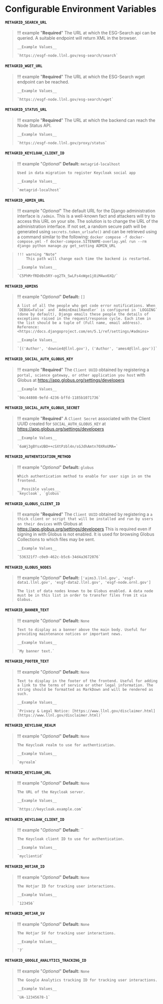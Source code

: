 # Configurable Environment Variables
<!-- start generated backend settings markdown -->
#### `METAGRID_SEARCH_URL`

> !!! example "**Required**"
>     The URL at which the ESG-Search api can be queried. A suitable endpoint will return XML in the browser.
>
>     __Example Values__
>
>     `https://esgf-node.llnl.gov/esg-search/search`

#### `METAGRID_WGET_URL`

> !!! example "**Required**"
>     The URL at which the ESG-Search wget endpoint can be reached.
>
>     __Example Values__
>
>     `https://esgf-node.llnl.gov/esg-search/wget`

#### `METAGRID_STATUS_URL`

> !!! example "**Required**"
>     The URL at which the backend can reach the Node Status API.
>
>     __Example Values__
>
>     `https://esgf-node.llnl.gov/proxy/status`

#### `METAGRID_KEYCLOAK_CLIENT_ID`

> !!! example "*Optional*"
>     __Default:__ `metagrid-localhost`
>
>     Used in data migration to register Keycloak social app
>
>     __Example Values__
>
>     `metagrid-localhost`

#### `METAGRID_ADMIN_URL`

> !!! example "*Optional*"
>     The default URL for the Django administration interface is `/admin`. This is a well-known fact and attackers will try to access this URL on your site. The solution is to change the URL of the administration interface. If not set, a random secure path will be generated using `secrets.token_urlsafe()` and can be retrieved using a command similar to the following:
>     `docker compose -f docker-compose.yml -f docker-compose.SITENAME-overlay.yml run --rm django python manage.py get_setting ADMIN_URL`

>     !!! warning "Note"
>         This path will change each time the backend is restarted.
>
>     __Example Values__
>
>     `C5PhMrfRDd0x5RY-og2Tk_SwLFs4xWge1j8iM4wx6XQ/`

#### `METAGRID_ADMINS`

> !!! example "*Optional*"
>     __Default:__ `[]`
>
>     A list of all the people who get code error notifications. When `DEBUG=False` and `AdminEmailHandler` is configured in `LOGGING` (done by default), Django emails these people the details of exceptions raised in the request/response cycle. Each item in the list should be a tuple of (Full name, email address). Reference: <https://docs.djangoproject.com/en/5.1/ref/settings/#admins>
>
>     __Example Values__
>
>     `[('Author', 'downie4@llnl.gov'), ('Author', 'ames4@llnl.gov')]`

#### `METAGRID_SOCIAL_AUTH_GLOBUS_KEY`

> !!! example "**Required**"
>     The `Client UUID` obtained by registering a `portal, science gateway, or other application you host` with Globus at <https://app.globus.org/settings/developers>
>
>     __Example Values__
>
>     `94c44808-9efd-4236-bffd-1185b1071736`

#### `METAGRID_SOCIAL_AUTH_GLOBUS_SECRET`

> !!! example "**Required**"
>     A `Client Secret` associated with the Client UUID created for `SOCIAL_AUTH_GLOBUS_KEY` at https://app.globus.org/settings/developers
>
>     __Example Values__
>
>     `6aWj3gBYsxUBO++cSXtPzbl4n/sGJdhAmtn70XRoUMA=`
<!-- end generated backend settings markdown -->
<!-- start generated frontend settings markdown -->
#### `METAGRID_AUTHENTICATION_METHOD`

> !!! example "*Optional*"
>     __Default:__ `globus`
>
>     Which authentication method to enable for user sign in on the frontend.
>
>     __Possible values__
>     `keycloak`, `globus`

#### `METAGRID_GLOBUS_CLIENT_ID`

> !!! example "**Required**"
>     The `Client UUID` obtained by registering a `a thick client or script that will be installed and run by users on their devices` with Globus at <https://app.globus.org/settings/developers>  This is required even if signing in with Globus is not enabled. It is used for browsing Globus Collections to which files may be sent.
>
>     __Example Values__
>
>     `536321f7-c0e9-462c-b5c6-34d4a3672076`

#### `METAGRID_GLOBUS_NODES`

> !!! example "*Optional*"
>     __Default:__ `['aims3.llnl.gov', 'esgf-data1.llnl.gov', 'esgf-data2.llnl.gov', 'esgf-node.ornl.gov']`
>
>     The list of data nodes known to be Globus enabled. A data node must be in this list in order to transfer files from it via Globus.

#### `METAGRID_BANNER_TEXT`

> !!! example "*Optional*"
>     __Default:__ `None`
>
>     Text to display as a banner above the main body. Useful for providing maintenance notices or important news.
>
>     __Example Values__
>
>     `My banner text.`

#### `METAGRID_FOOTER_TEXT`

> !!! example "*Optional*"
>     __Default:__ `None`
>
>     Text to display in the footer of the frontend. Useful for adding a link to the terms of service or other legal information. The string should be formatted as MarkDown and will be rendered as such.
>
>     __Example Values__
>
>     `Privacy & Legal Notice: [https://www.llnl.gov/disclaimer.html](https://www.llnl.gov/disclaimer.html)`

#### `METAGRID_KEYCLOAK_REALM`

> !!! example "*Optional*"
>     __Default:__ `None`
>
>     The Keycloak realm to use for authentication.
>
>     __Example Values__
>
>     `myrealm`

#### `METAGRID_KEYCLOAK_URL`

> !!! example "*Optional*"
>     __Default:__ `None`
>
>     The URL of the Keycloak server.
>
>     __Example Values__
>
>     `https://keycloak.example.com`

#### `METAGRID_KEYCLOAK_CLIENT_ID`

> !!! example "*Optional*"
>     __Default:__ ``
>
>     The Keycloak client ID to use for authentication.
>
>     __Example Values__
>
>     `myclientid`

#### `METAGRID_HOTJAR_ID`

> !!! example "*Optional*"
>     __Default:__ `None`
>
>     The Hotjar ID for tracking user interactions.
>
>     __Example Values__
>
>     `123456`

#### `METAGRID_HOTJAR_SV`

> !!! example "*Optional*"
>     __Default:__ `None`
>
>     The Hotjar SV for tracking user interactions.
>
>     __Example Values__
>
>     `7`

#### `METAGRID_GOOGLE_ANALYTICS_TRACKING_ID`

> !!! example "*Optional*"
>     __Default:__ `None`
>
>     The Google Analytics tracking ID for tracking user interactions.
>
>     __Example Values__
>
>     `UA-12345678-1`
<!-- end generated frontend settings markdown -->
